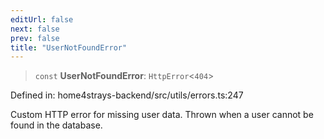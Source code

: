 ```yaml
---
editUrl: false
next: false
prev: false
title: "UserNotFoundError"
---
```


> `const` **UserNotFoundError**: `HttpError`\<`404`\>

Defined in: home4strays-backend/src/utils/errors.ts:247

Custom HTTP error for missing user data.
Thrown when a user cannot be found in the database.
